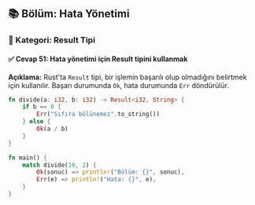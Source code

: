 ## 📚 Bölüm: Hata Yönetimi  
### 🔹 Kategori: Result Tipi  
#### ✅ Cevap 51: Hata yönetimi için Result tipini kullanmak

**Açıklama:**
Rust'ta `Result` tipi, bir işlemin başarılı olup olmadığını belirtmek için kullanılır. Başarı durumunda `Ok`, hata durumunda `Err` döndürülür.

```rust
fn divide(a: i32, b: i32) -> Result<i32, String> {
    if b == 0 {
        Err("Sıfıra bölünemez".to_string())
    } else {
        Ok(a / b)
    }
}

fn main() {
    match divide(10, 2) {
        Ok(sonuc) => println!("Bölüm: {}", sonuc),
        Err(e) => println!("Hata: {}", e),
    }
}
```
